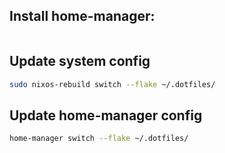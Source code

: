 ## Install home-manager:
```sh
```

## Update system config
```sh
sudo nixos-rebuild switch --flake ~/.dotfiles/
```

## Update home-manager config
```sh
home-manager switch --flake ~/.dotfiles/
```
